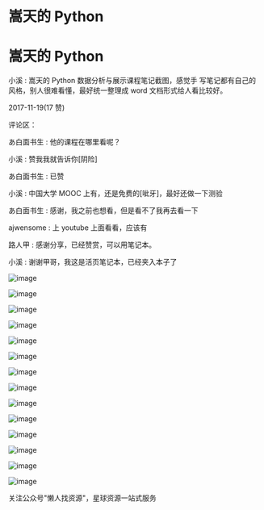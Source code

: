# 嵩天的 Python

# 嵩天的 Python

小溪 : 嵩天的 Python 数据分析与展示课程笔记截图，感觉手 写笔记都有自己的风格，别人很难看懂，最好统一整理成 word 文档形式给人看比较好。

2017-11-19(17 赞)

评论区：

あ白面书生 : 他的课程在哪里看呢？

小溪 : 赞我我就告诉你[阴险]

あ白面书生 : 已赞

小溪 : 中国大学 MOOC 上有，还是免费的[呲牙]，最好还做一下测验

あ白面书生 : 感谢，我之前也想看，但是看不了我再去看一下

ajwensome : 上 youtube 上面看看，应该有

路人甲 : 感谢分享，已经赞赏，可以用笔记本。

小溪 : 谢谢甲哥，我这是活页笔记本，已经夹入本子了

![image](img/Image_239.png)

![image](img/Image_240.png)

![image](img/Image_241.png)

![image](img/Image_242.png)

![image](img/Image_243.png)

![image](img/Image_244.png)

![image](img/Image_245.png)

![image](img/Image_246.png)

![image](img/Image_247.png)

![image](img/Image_248.png)

![image](img/Image_249.png)

![image](img/Image_250.png)

![image](img/Image_251.png)

![image](img/Image_252.png)

关注公众号"懒人找资源"，星球资源一站式服务